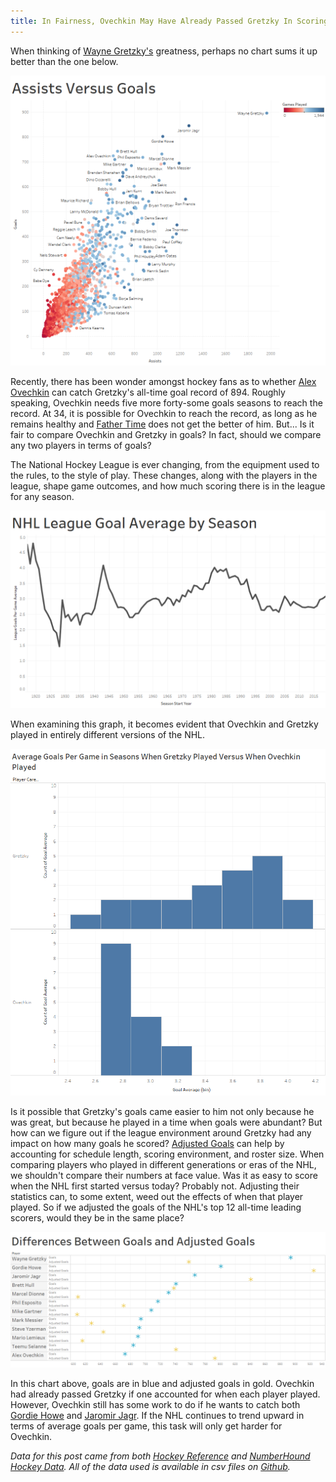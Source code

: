 ```yaml
---
title: In Fairness, Ovechkin May Have Already Passed Gretzky In Scoring
---
```


When thinking of [Wayne Gretzky's](https://www.hockey-reference.com/players/g/gretzwa01.html) greatness, perhaps no chart sums it up better than the one below.

![Gretzky's Greatness](/img/OvechkinGretzky/GoalsAssists.png "Assists versus Goals")

Recently, there has been wonder amongst hockey fans as to whether [Alex Ovechkin](https://www.hockey-reference.com/players/o/ovechal01.html) can catch Gretzky's all-time goal record of 894. Roughly speaking, Ovechkin needs five more forty-some goals seasons to reach the record. At 34, it is possible for Ovechkin to reach the record, as long as he remains healthy and [Father Time](https://en.wikipedia.org/wiki/Father_Time) does not get the better of him. But... Is it fair to compare Ovechkin and Gretzky in goals? In fact, should we compare any two players in terms of goals?

The National Hockey League is ever changing, from the equipment used to the rules, to the style of play. These changes, along with the players in the league, shape game outcomes, and how much scoring there is in the league for any season.

![League Goal Per Game Average](/img/OvechkinGretzky/GoalAverage.png "League Goal Per Game Average")

When examining this graph, it becomes evident that Ovechkin and Gretzky played in entirely different versions of the NHL.

![Differences in League Goals Averages For Careers](/img/OvechkinGretzky/Histogram.png "League Goal Per Game Average")

Is it possible that Gretzky's goals came easier to him not only because he was great, but because he played in a time when goals were abundant? But how can we figure out if the league environment around Gretzky had any impact on how many goals he scored? [Adjusted Goals](https://www.hockey-reference.com/about/adjusted_stats.html) can help by accounting for schedule length, scoring environment, and roster size. When comparing players who played in different generations or eras of the NHL, we shouldn't compare their numbers at face value. Was it as easy to score when the NHL first started versus today? Probably not. Adjusting their statistics can, to some extent, weed out the effects of when that player played. So if we adjusted the goals of the NHL's top 12 all-time leading scorers, would they be in the same place?

![Adjusted Goals](/img/OvechkinGretzky/AdjustedGoals.png "Adjusted Goals")

In this chart above, goals are in blue and adjusted goals in gold. Ovechkin had already passed Gretzky if one accounted for when each player played. However, Ovechkin still has some work to do if he wants to catch both [Gordie Howe](https://www.hockey-reference.com/players/h/howego01.html) and [Jaromir Jagr](https://www.hockey-reference.com/players/j/jagrja01.html). If the NHL continues to trend upward in terms of average goals per game, this task will only get harder for Ovechkin.


_Data for this post came from both [Hockey Reference](https://www.hockey-reference.com/) and [NumberHound Hockey Data](https://numberhound.com/data). All of the data used is available in csv files on [Github](https://github.com/NumberHound/Data/tree/master/Posts/In%20Fairness%2C%20Ovechkin%20May%20Have%20Already%20Passed%20Gretzky%20In%20Scoring)._
